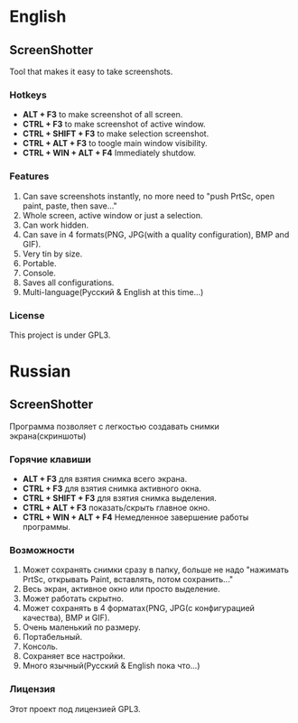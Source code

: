 # English
## ScreenShotter
Tool that makes it easy to take screenshots.
### Hotkeys
* **ALT + F3** to make screenshot of all screen.
* **CTRL + F3** to make screenshot of active window.
* **CTRL + SHIFT + F3** to make selection screenshot.
* **CTRL + ALT + F3** to toogle main window visibility.
* **CTRL + WIN + ALT + F4** Immediately shutdow.

### Features
1. Can save screenshots instantly, no more need to "push PrtSc, open paint, paste, then save..."
2. Whole screen, active window or just a selection.
3. Can work hidden.
4. Can save in 4 formats(PNG, JPG(with a quality configuration), BMP and GIF).
5. Very tin by size.
6. Portable.
7. Console.
8. Saves all configurations.
9. Multi-language(Русский & English at this time...)

### License
This project is under GPL3.
# Russian
## ScreenShotter
Программа позволяет с легкостью создавать снимки экрана(скриншоты)
### Горячие клавиши
- **ALT + F3** для взятия снимка всего экрана.
- **CTRL + F3** для взятия снимка активного окна.
- **CTRL + SHIFT + F3** для взятия снимка выделения.
- **CTRL + ALT + F3** показать/скрыть главное окно.
- **CTRL + WIN + ALT + F4** Немедленное завершение работы программы.

### Возможности
1. Может сохранять снимки сразу в папку, больше не надо "нажимать PrtSc, открывать Paint, вставлять, потом сохранить..."
2. Весь экран, активное окно или просто выделение.
3. Может работать скрытно.
4. Может сохранять в 4 форматах(PNG, JPG(с конфигурацией качества), BMP и GIF).
5. Очень маленький по размеру.
6. Портабельный.
7. Консоль.
8. Сохраняет все настройки.
9. Много язычный(Русский & English пока что...)

### Лицензия
Этот проект под лицензией GPL3.
